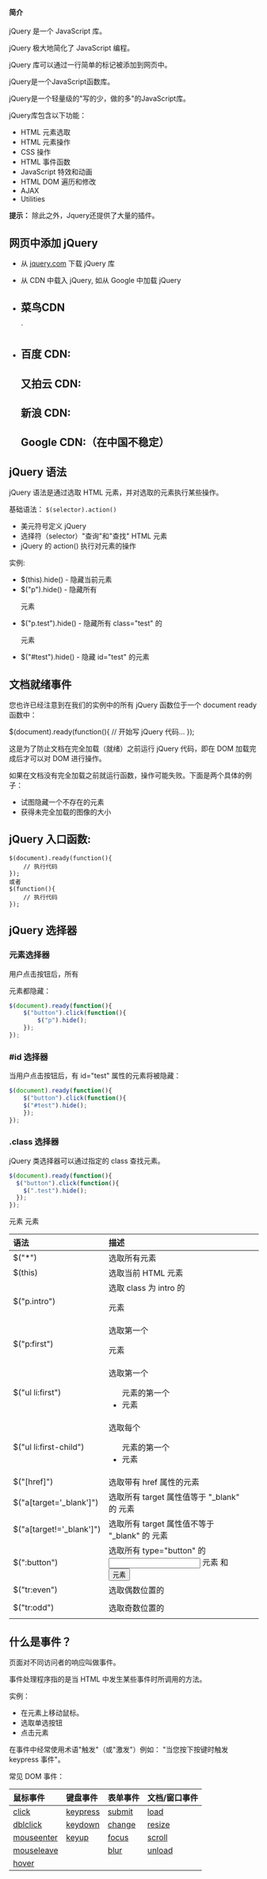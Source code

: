 #### 简介

jQuery 是一个 JavaScript 库。

jQuery 极大地简化了 JavaScript 编程。

jQuery 库可以通过一行简单的标记被添加到网页中。

jQuery是一个JavaScript函数库。

jQuery是一个轻量级的"写的少，做的多"的JavaScript库。

jQuery库包含以下功能：

- HTML 元素选取
- HTML 元素操作
- CSS 操作
- HTML 事件函数
- JavaScript 特效和动画
- HTML DOM 遍历和修改
- AJAX
- Utilities

**提示：** 除此之外，Jquery还提供了大量的插件。

## 网页中添加 jQuery

- 从 [jquery.com](http://jquery.com/download/) 下载 jQuery 库

- 从 CDN 中载入 jQuery, 如从 Google 中加载 jQuery 

- ## 菜鸟CDN

  <script src="https://cdn.staticfile.org/jquery/1.10.2/jquery.min.js">
  </script>`

- ## 百度 CDN:

  <head> <script src="https://apps.bdimg.com/libs/jquery/2.1.4/jquery.min.js"> </script> </head>

  
  

  

  ## 又拍云 CDN:

  <head> <script src="https://upcdn.b0.upaiyun.com/libs/jquery/jquery-2.0.2.min.js"> </script> </head>

  
  

  

  ## 新浪 CDN:

  <head> <script src="https://lib.sinaapp.com/js/jquery/2.0.2/jquery-2.0.2.min.js"> </script> </head>

  
  

  

  ## Google CDN:（在中国不稳定）

  <head> <script src="https://ajax.googleapis.com/ajax/libs/jquery/1.10.2/jquery.min.js"> </script> </head>

## jQuery 语法

jQuery 语法是通过选取 HTML 元素，并对选取的元素执行某些操作。

基础语法： `$(selector).action()`

- 美元符号定义 jQuery
- 选择符（selector）"查询"和"查找" HTML 元素
- jQuery 的 action() 执行对元素的操作

实例:

- $(this).hide() - 隐藏当前元素
- $("p").hide() - 隐藏所有 <p> 元素
- $("p.test").hide() - 隐藏所有 class="test" 的 <p> 元素
- $("#test").hide() - 隐藏 id="test" 的元素

## 文档就绪事件

您也许已经注意到在我们的实例中的所有 jQuery 函数位于一个 document ready 函数中：

$(document).ready(function(){    // 开始写 jQuery 代码...  });

这是为了防止文档在完全加载（就绪）之前运行 jQuery 代码，即在 DOM 加载完成后才可以对 DOM 进行操作。

如果在文档没有完全加载之前就运行函数，操作可能失败。下面是两个具体的例子：

- 试图隐藏一个不存在的元素
- 获得未完全加载的图像的大小

## jQuery 入口函数:

```
$(document).ready(function(){
    // 执行代码
});
或者
$(function(){
    // 执行代码
});
```

## jQuery 选择器

### 元素选择器

用户点击按钮后，所有 <p> 元素都隐藏：

```javascript
$(document).ready(function(){  
    $("button").click(function(){  
        $("p").hide(); 
    }); 
});


```

### #id 选择器

当用户点击按钮后，有 id="test" 属性的元素将被隐藏：

```javascript
$(document).ready(function(){  
    $("button").click(function(){  
    $("#test").hide(); 
    }); 
});
```

### .class 选择器

jQuery 类选择器可以通过指定的 class 查找元素。

```javascript
$(document).ready(function(){
  $("button").click(function(){
    $(".test").hide();
  });
});
```

| 语法                     | 描述                                                    |      |
| :----------------------- | :------------------------------------------------------ | :--- |
| $("*")                   | 选取所有元素                                            |      |
| $(this)                  | 选取当前 HTML 元素                                      |      |
| $("p.intro")             | 选取 class 为 intro 的 <p> 元素                         |      |
| $("p:first")             | 选取第一个 <p> 元素                                     |      |
| $("ul li:first")         | 选取第一个 <ul> 元素的第一个 <li> 元素                  |      |
| $("ul li:first-child")   | 选取每个 <ul> 元素的第一个 <li> 元素                    |      |
| $("[href]")              | 选取带有 href 属性的元素                                |      |
| $("a[target='_blank']")  | 选取所有 target 属性值等于 "_blank" 的 <a> 元素         |      |
| $("a[target!='_blank']") | 选取所有 target 属性值不等于 "_blank" 的 <a> 元素       |      |
| $(":button")             | 选取所有 type="button" 的 <input> 元素 和 <button> 元素 |      |
| $("tr:even")             | 选取偶数位置的 <tr> 元素                                |      |
| $("tr:odd")              | 选取奇数位置的 <tr> 元素                                |      |

## 什么是事件？

页面对不同访问者的响应叫做事件。

事件处理程序指的是当 HTML 中发生某些事件时所调用的方法。

实例：

- 在元素上移动鼠标。
- 选取单选按钮
- 点击元素

在事件中经常使用术语"触发"（或"激发"）例如： "当您按下按键时触发 keypress 事件"。

常见 DOM 事件：

| 鼠标事件                                                     | 键盘事件                                                     | 表单事件                                                  | 文档/窗口事件                                             |
| :----------------------------------------------------------- | :----------------------------------------------------------- | :-------------------------------------------------------- | :-------------------------------------------------------- |
| [click](https://www.runoob.com/jquery/event-click.html)      | [keypress](https://www.runoob.com/jquery/event-keypress.html) | [submit](https://www.runoob.com/jquery/event-submit.html) | [load](https://www.runoob.com/jquery/event-load.html)     |
| [dblclick](https://www.runoob.com/jquery/event-dblclick.html) | [keydown](https://www.runoob.com/jquery/event-keydown.html)  | [change](https://www.runoob.com/jquery/event-change.html) | [resize](https://www.runoob.com/jquery/event-resize.html) |
| [mouseenter](https://www.runoob.com/jquery/event-mouseenter.html) | [keyup](https://www.runoob.com/jquery/event-keyup.html)      | [focus](https://www.runoob.com/jquery/event-focus.html)   | [scroll](https://www.runoob.com/jquery/event-scroll.html) |
| [mouseleave](https://www.runoob.com/jquery/event-mouseleave.html) |                                                              | [blur](https://www.runoob.com/jquery/event-blur.html)     | [unload](https://www.runoob.com/jquery/event-unload.html) |
| [hover](https://www.runoob.com/jquery/event-hover.html)      |                                                              |                                                           |                                                           |